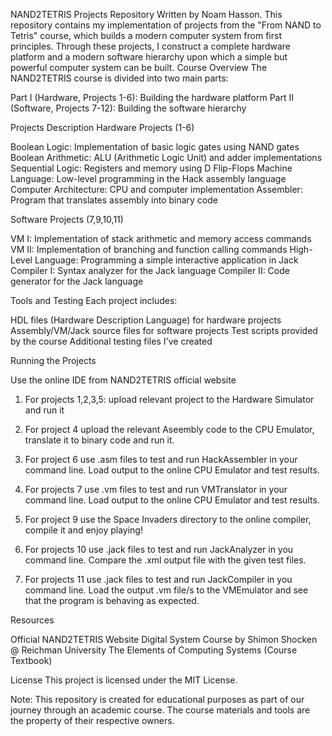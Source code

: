 NAND2TETRIS Projects Repository Written by Noam Hasson.
This repository contains my implementation of projects from the "From NAND to Tetris" course, which builds a modern computer system from first principles. Through these projects, I construct a complete hardware platform and a modern software hierarchy upon which a simple but powerful computer system can be built. Course Overview The NAND2TETRIS course is divided into two main parts:

Part I (Hardware, Projects 1-6): Building the hardware platform Part II (Software, Projects 7-12): Building the software hierarchy

Projects Description Hardware Projects (1-6)

Boolean Logic: Implementation of basic logic gates using NAND gates Boolean Arithmetic: ALU (Arithmetic Logic Unit) and adder implementations Sequential Logic: Registers and memory using D Flip-Flops Machine Language: Low-level programming in the Hack assembly language Computer Architecture: CPU and computer implementation Assembler: Program that translates assembly into binary code

Software Projects (7,9,10,11)

VM I: Implementation of stack arithmetic and memory access commands VM II: Implementation of branching and function calling commands High-Level Language: Programming a simple interactive application in Jack Compiler I: Syntax analyzer for the Jack language Compiler II: Code generator for the Jack language

Tools and Testing Each project includes:

HDL files (Hardware Description Language) for hardware projects Assembly/VM/Jack source files for software projects Test scripts provided by the course Additional testing files I've created

Running the Projects

Use the online IDE from NAND2TETRIS official website

1. For projects 1,2,3,5: upload relevant project to the Hardware Simulator and run it

2. For project 4 upload the relevant Aseembly code to the CPU Emulator, translate it to binary code and run it.

3. For project 6 use .asm files to test and run HackAssembler in your command line. Load output to the online CPU Emulator and test results.

4. For projects 7 use .vm files to test and run VMTranslator in your command line. Load output to the online CPU Emulator and test results.

5. For project 9 use the Space Invaders directory to the online compiler, compile it and enjoy playing!

6. For projects 10 use .jack files to test and run JackAnalyzer in you command line. Compare the .xml output file with the given test files.

7. For projects 11 use .jack files to test and run JackCompiler in you command line. Load the output .vm file/s to the VMEmulator and see that the program is behaving as expected.

Resources

Official NAND2TETRIS Website Digital System Course by Shimon Shocken @ Reichman University The Elements of Computing Systems (Course Textbook)

License This project is licensed under the MIT License.

Note: This repository is created for educational purposes as part of our journey through an academic course. The course materials and tools are the property of their respective owners.
